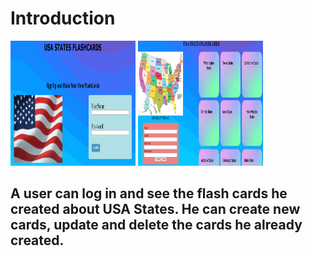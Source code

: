 <h1>Introduction</h1>
<img src="images1/usa-state-mern-app1.png" width="200px" height="200px"/>
<img src="images1/usa-state-mern-app2.png" width="200px" height="200px"/>
<h2>A user can log in and see the flash cards he created about USA States. He can create new cards, update and delete the cards he already created.</h2>
